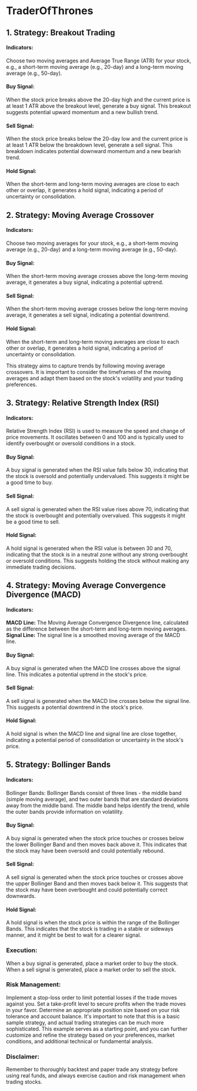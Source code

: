 # TraderOfThrones

## 1. Strategy: Breakout Trading

#### Indicators:
Choose two moving averages and Average True Range (ATR) for your stock, e.g., a short-term moving average (e.g., 20-day) and a long-term moving average (e.g., 50-day).

#### Buy Signal:
When the stock price breaks above the 20-day high and the current price is at least 1 ATR above the breakout level, generate a buy signal.
This breakout suggests potential upward momentum and a new bullish trend.

#### Sell Signal:
When the stock price breaks below the 20-day low and the current price is at least 1 ATR below the breakdown level, generate a sell signal.
This breakdown indicates potential downward momentum and a new bearish trend.

#### Hold Signal:
When the short-term and long-term moving averages are close to each other or overlap, it generates a hold signal, indicating a period of uncertainty or consolidation.

## 2. Strategy: Moving Average Crossover

#### Indicators:
Choose two moving averages for your stock, e.g., a short-term moving average (e.g., 20-day) and a long-term moving average (e.g., 50-day).

#### Buy Signal:
When the short-term moving average crosses above the long-term moving average, it generates a buy signal, indicating a potential uptrend.

#### Sell Signal:
When the short-term moving average crosses below the long-term moving average, it generates a sell signal, indicating a potential downtrend.

#### Hold Signal:
When the short-term and long-term moving averages are close to each other or overlap, it generates a hold signal, indicating a period of uncertainty or consolidation.

This strategy aims to capture trends by following moving average crossovers. It is important to consider the timeframes of the moving averages and adapt them based on the stock's volatility and your trading preferences.

## 3. Strategy: Relative Strength Index (RSI)

#### Indicators:
Relative Strength Index (RSI) is used to measure the speed and change of price movements. It oscillates between 0 and 100 and is typically used to identify overbought or oversold conditions in a stock.

#### Buy Signal:
A buy signal is generated when the RSI value falls below 30, indicating that the stock is oversold and potentially undervalued. This suggests it might be a good time to buy.

#### Sell Signal:
A sell signal is generated when the RSI value rises above 70, indicating that the stock is overbought and potentially overvalued. This suggests it might be a good time to sell.

#### Hold Signal:
A hold signal is generated when the RSI value is between 30 and 70, indicating that the stock is in a neutral zone without any strong overbought or oversold conditions. This suggests holding the stock without making any immediate trading decisions.

## 4. Strategy: Moving Average Convergence Divergence (MACD)

#### Indicators:
**MACD Line:** The Moving Average Convergence Divergence line, calculated as the difference between the short-term and long-term moving averages.
**Signal Line:** The signal line is a smoothed moving average of the MACD line.

#### Buy Signal:
A buy signal is generated when the MACD line crosses above the signal line. This indicates a potential uptrend in the stock's price.

#### Sell Signal:
A sell signal is generated when the MACD line crosses below the signal line. This suggests a potential downtrend in the stock's price.

#### Hold Signal:
A hold signal is when the MACD line and signal line are close together, indicating a potential period of consolidation or uncertainty in the stock's price.

## 5. Strategy: Bollinger Bands

#### Indicators:
Bollinger Bands: Bollinger Bands consist of three lines - the middle band (simple moving average), and two outer bands that are standard deviations away from the middle band. The middle band helps identify the trend, while the outer bands provide information on volatility.

#### Buy Signal:
A buy signal is generated when the stock price touches or crosses below the lower Bollinger Band and then moves back above it. This indicates that the stock may have been oversold and could potentially rebound.

#### Sell Signal:
A sell signal is generated when the stock price touches or crosses above the upper Bollinger Band and then moves back below it. This suggests that the stock may have been overbought and could potentially correct downwards.

#### Hold Signal:
A hold signal is when the stock price is within the range of the Bollinger Bands. This indicates that the stock is trading in a stable or sideways manner, and it might be best to wait for a clearer signal.

### Execution:
When a buy signal is generated, place a market order to buy the stock.
When a sell signal is generated, place a market order to sell the stock.

### Risk Management:
Implement a stop-loss order to limit potential losses if the trade moves against you.
Set a take-profit level to secure profits when the trade moves in your favor.
Determine an appropriate position size based on your risk tolerance and account balance.
It's important to note that this is a basic sample strategy, and actual trading strategies can be much more sophisticated. This example serves as a starting point, and you can further customize and refine the strategy based on your preferences, market conditions, and additional technical or fundamental analysis.

### Disclaimer:
Remember to thoroughly backtest and paper trade any strategy before using real funds, and always exercise caution and risk management when trading stocks.

